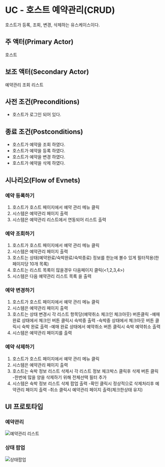# UC - 호스트 예약관리(CRUD)

호스트가 등록, 조회, 변경, 삭제하는 유스케이스이다.

## 주 액터(Primary Actor)
호스트

## 보조 액터(Secondary Actor)
 예약관리 조회 리스트
 
## 사전 조건(Preconditions)
- 호스트가 로그인 되어 있다.

## 종료 조건(Postconditions)
- 호스트가 예약을 조회 하였다.
- 호스트가 예약을 등록 하였다.
- 호스트가 예약을 변경 하였다.
- 호스트가 예약을 삭제 하였다.

## 시나리오(Flow of Evnets)

### 예약 등록하기

1. 호스트가 호스트 페이지에서 예약 관리 메뉴 클릭
2. 시스템은 예약관리 페이지 출력
3. 시스템은 예약관리 리스트에서 연동되어 리스트 출력


### 예약 조회하기

1. 호스트가 호스트 페이지에서 예약 관리 메뉴 클릭
2. 시스템은 예약관리 페이지  출력
3. 호스트는 상태(예약완료/숙박완료/숙박종료) 정보를 한눈에 볼수 있게 필터적용(한페이지당 10개 목록)
4. 호스트는 리스트 목록이 많을경우 다음페이지 클릭(<1,2,3,4>)
5. 시스템은 다음 예약관리 리스트 목록 을 출력

    
### 예약 변경하기

1. 호스트가 호스트 페이지에서 예약 관리 메뉴 클릭
2. 시스템은 예약관리 페이지 출력
3. 호스트는 상태 변경시 각 리스트 항목당(예약취소 체크인 체크아웃) 버튼클릭
 		-예매 완료 상태에서 체크인 버튼 클릭시 숙박중 출력
 		-숙박중 상태에서 체크아웃 버튼 클릭시 숙박 완료 출력
 		-예매 완료 상태에서 예약취소 버튼 클릭시 숙박 예약취소 출력
4. 시스템은 예약관리 페이지를 출력
 		

### 예약 삭제하기

1. 호스트가 호스트 페이지에서 예약 관리 메뉴 클릭
2. 시스템은 예약관리 페이지 출력
3. 호스트는 숙박 정보 리스트 삭제시  각 리스트 정보 체크박스 클릭후 삭제 버튼 클릭
          -한번에 많을 양을 삭제하기 위해 전체선택 필터 추가
4. 시스템은  숙박 정보 리스트 삭제 팝업 출력
	-확인 클릭시 정상적으로 삭제처리후  예약관리 페이지 출력 
	-취소 클릭시 예약관리 페이지 출력(체크한상태 유지)


## UI 프로토타입

### 예약관리 
![예약관리 리스트](./images/uc002-list.png)

### 상태 팝업
![상태팝업](./images/uc002-detail.png)




